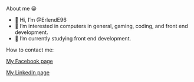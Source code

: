 About me 😀


- 👋 Hi, I’m @ErlendE96
- 👀 I’m interested in computers in general, gaming, coding, and front end development.
- 🌱 I’m currently studying front end development.

How to contact me:

[My Facebook page](https://www.facebook.com/erlend.espe/)

[My LinkedIn page](https://www.linkedin.com/mwlite/in/erlend-espe-3852b724a)

<!---
ErlendE96/ErlendE96 is a ✨ special ✨ repository because its `README.md` (this file) appears on your GitHub profile.
You can click the Preview link to take a look at your changes.
--->
